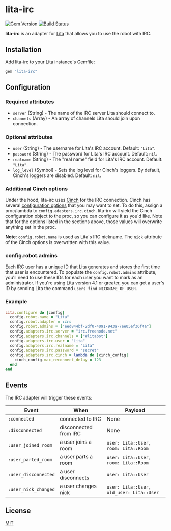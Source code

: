 # lita-irc

[![Gem Version](https://badge.fury.io/rb/lita-irc.svg)](https://rubygems.org/gems/lita-irc)
[![Build Status](https://travis-ci.com/litaio/lita-irc.svg?branch=main)](https://travis-ci.com/litaio/lita-irc)

**lita-irc** is an adapter for [Lita](https://github.com/jimmycuadra/lita) that allows you to use the robot with IRC.

## Installation

Add lita-irc to your Lita instance's Gemfile:

``` ruby
gem "lita-irc"
```

## Configuration

### Required attributes

* `server` (String) - The name of the IRC server Lita should connect to.
* `channels` (Array<String>) - An array of channels Lita should join upon connection.

### Optional attributes

* `user` (String) - The username for Lita's IRC account. Default: `"Lita"`.
* `password` (String) - The password for Lita's IRC account. Default: `nil`.
* `realname` (String) - The "real name" field for Lita's IRC account. Default: `"Lita"`.
* `log_level` (Symbol) - Sets the log level for Cinch's loggers. By default, Cinch's loggers are disabled. Default: `nil`.

### Additional Cinch options

Under the hood, lita-irc uses [Cinch](https://github.com/cinchrb/cinch) for the IRC connection. Cinch has several [configuration options](http://www.rubydoc.info/github/cinchrb/cinch/file/docs/bot_options.md) that you may want to set. To do this, assign a proc/lambda to `config.adapters.irc.cinch`. lita-irc will yield the Cinch configuration object to the proc, so you can configure it as you'd like. Note that for the options listed in the sections above, those values will overwrite anything set in the proc.

**Note**: `config.robot.name` is used as Lita's IRC nickname. The `nick` attribute of the Cinch options is overwritten with this value.

### config.robot.admins

Each IRC user has a unique ID that Lita generates and stores the first time that user is encountered. To populate the `config.robot.admins` attribute, you'll need to use these IDs for each user you want to mark as an administrator. If you're using Lita version 4.1 or greater, you can get a user's ID by sending Lita the command `users find NICKNAME_OF_USER`.

### Example

``` ruby
Lita.configure do |config|
  config.robot.name = "Lita"
  config.robot.adapter = :irc
  config.robot.admins = ["eed844bf-2df0-4091-943a-7ee05ef36f4a"]
  config.adapters.irc.server = "irc.freenode.net"
  config.adapters.irc.channels = ["#litabot"]
  config.adapters.irc.user = "Lita"
  config.adapters.irc.realname = "Lita"
  config.adapters.irc.password = "secret"
  config.adapters.irc.cinch = lambda do |cinch_config|
    cinch_config.max_reconnect_delay = 123
  end
end
```

## Events

The IRC adapter will trigger these events:

| Event                  | When                      | Payload                                     |
|------------------------|---------------------------|---------------------------------------------|
| `:connected`           | connected to IRC          | None                                        |
| `:disconnected`        | disconnected from IRC     | None                                        |
| `:user_joined_room`    | a user joins a room       | `user: Lita::User`, `room: Lita::Room`      |
| `:user_parted_room`    | a user parts a room       | `user: Lita::User`, `room: Lita::Room`      |
| `:user_disconnected`   | a user disconnects        | `user: Lita::User`                          |
| `:user_nick_changed`   | a user changes nick       | `user: Lita::User`, `old_user: Lita::User`  |

## License

[MIT](https://opensource.org/licenses/MIT)
